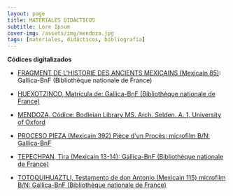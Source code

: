 ```yaml
---
layout: page
title: MATERIALES DIDÁCTICOS
subtitle: Lore Ipsum
cover-img: /assets/img/mendoza.jpg
tags: [materiales, didácticos, bibliografía]
---
```


**Códices digitalizados**

- [FRAGMENT DE L'HISTORIE DES ANCIENTS MEXICAINS (Mexicain 85)](https://gallica.bnf.fr/ark:/12148/btv1b8458438r): Gallica-BnF (Bibliothèque nationale de France)

- [HUEXOTZINCO, Matrícula de: Gallica-BnF (Bibliothèque nationale de France)](https://gallica.bnf.fr/ark:/12148/btv1b8470185f)

- [MENDOZA, Códice: Bodleian Library MS. Arch. Selden. A. 1, University of Oxford](https://digital.bodleian.ox.ac.uk/objects/2fea788e-2aa2-4f08-b6d9-648c00486220/surfaces/68210492-1fd1-499e-acee-188fa1226ca1)

- [PROCESO PIEZA (Mexicain 392) Pièce d'un Procès; microfilm B/N: Gallica-BnF](https://gallica.bnf.fr/ark:/12148/btv1b10086465f)
- [TEPECHPAN, Tira (Mexicain 13-14): Gallica-BnF (Bibliothèque nationale de France)](https://gallica.bnf.fr/ark:/12148/btv1b55005968w)

- [TOTOQUIHUAZTLI, Testamento de don Antonio (Mexicain 115) microfilm B/N: Gallica-BnF (Bibliothèque nationale de France)](https://gallica.bnf.fr/ark:/12148/btv1b10087469k)
